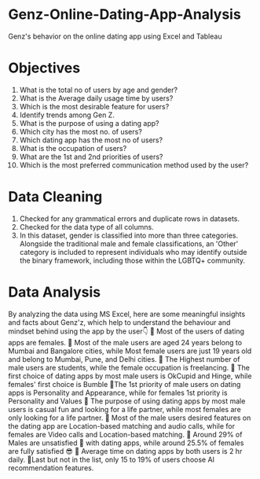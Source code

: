 # Genz-Online-Dating-App-Analysis
Genz's behavior on the online dating app using Excel and Tableau
# Objectives
1. What is the total no of users by age and gender?
2. What is the Average daily usage time by users?
3. Which is the most desirable feature for users?
4. Identify trends among Gen Z.
5. What is the purpose of using a dating app?
6. Which city has the most no. of users?
7. Which dating app has the most no of users?
8. What is the occupation of users?
9. What are the 1st and 2nd priorities of users?
10. Which is the most preferred communication method used by the user? 
# Data Cleaning
1. Checked for any grammatical errors and duplicate rows in datasets.
2. Checked for the data type of all columns.
3. In this dataset, gender is classified into more than three categories. Alongside the traditional male and female classifications, an 'Other' category is  included to represent individuals who may identify outside the binary framework, including those within the LGBTQ+ community.
# Data Analysis 
By analyzing the data using MS Excel, here are some meaningful insights and facts about Genz'z, which help to understand the behaviour and mindset behind using the app by the user👇
🔹 Most of the users of dating apps are females.
🔹 Most of the male users are aged 24 years belong to Mumbai and Bangalore cities, while Most female users are just 19 years old and belong to Mumbai, Pune, and Delhi cities.
🔹 The Highest number of male users are students, while the female occupation is freelancing.
🔹 The first choice of dating apps by most male users is OkCupid and Hinge, while females' first choice is Bumble
🔹The 1st priority of male users on dating apps is Personality and Appearance, while for females 1st priority is Personality and Values 
🔹 The purpose of using dating apps by most male users is casual fun and looking for a life partner, while most females are only looking for a life partner.
🔹 Most of the male users desired features on the dating app are Location-based matching and audio calls, while for females are Video calls and Location-based matching.
🔹 Around 29% of Males are unsatisfied 🙁 with dating apps, while around 25.5% of females are fully satisfied 😎 
🔹 Average time on dating apps by both users is 2 hr daily.
🔹Last but not in the list, only 15 to 19% of users choose AI recommendation features.
